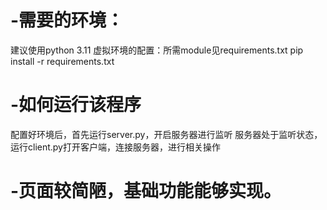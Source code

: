 # -需要的环境：
建议使用python 3.11
虚拟环境的配置：所需module见requirements.txt
		pip install -r requirements.txt
# -如何运行该程序
配置好环境后，首先运行server.py，开启服务器进行监听
服务器处于监听状态，运行client.py打开客户端，连接服务器，进行相关操作

# -页面较简陋，基础功能能够实现。

